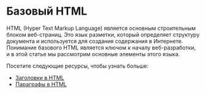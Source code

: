# Базовый HTML

HTML (Hyper Text Markup Language) является основным строительным блоком веб-страниц. Это язык разметки, который определяет структуру документа и используется для создания содержания в Интернете. Понимание базового HTML является ключом к началу веб-разработки, и в этой статье мы рассмотрим основные элементы этого языка.

Посетите следующие ресурсы, чтобы узнать больше:
- [Заголовки в HTML](2.1%20HTML%20Headings/README.md)
- [Параграфы в HTML](2.2%20HTML%20Paragraphs/README.md)